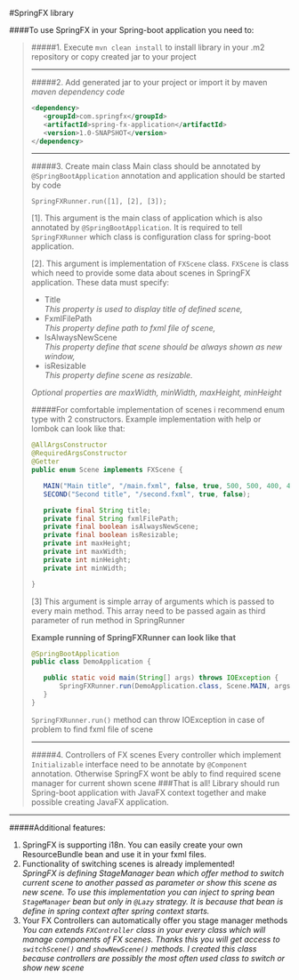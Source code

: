 #SpringFX library

####To use SpringFX in your Spring-boot application you need to:</b>

>#####1. Execute `mvn clean install` to install library in your .m2 repository or copy created jar to your project
>
>---
>#####2. Add generated jar to your project or import it by maven
>*maven dependency code*
>```xml
><dependency>
>    <groupId>com.springfx</groupId>
>    <artifactId>spring-fx-application</artifactId>
>    <version>1.0-SNAPSHOT</version>
></dependency>
>```
> ---
>#####3. Create main class
> Main class should be annotated by `@SpringBootApplication` annotation and application should be started by code
>```
>SpringFXRunner.run([1], [2], [3]);
>```
> 
>[1]. This argument is the main class of application which is also annotated by `@SpringBootApplication`. It is required to 
>tell `SpringFXRunner` which class is configuration class for spring-boot application.
> 
>[2]. This argument is implementation of `FXScene` class. `FXScene` is class which need to provide some data about scenes in SpringFX application.
>These data must specify:
>
>* Title
> <br> *This property is used to display title of defined scene,*
>* FxmlFilePath
> <br> *This property define path to fxml file of scene,* 
>* IsAlwaysNewScene
> <br> *This property define that scene should be always shown as new window,* 
>* isResizable
> <br> *This property define scene as resizable.*
>
> *Optional properties are maxWidth, minWidth, maxHeight, minHeight*
>
> #####For comfortable implementation of scenes i recommend enum type with 2 constructors. Example implementation with help or lombok can look like that:
>
>```java
>@AllArgsConstructor
>@RequiredArgsConstructor
>@Getter
>public enum Scene implements FXScene {
>
>    MAIN("Main title", "/main.fxml", false, true, 500, 500, 400, 400),
>    SECOND("Second title", "/second.fxml", true, false);
>
>    private final String title;
>    private final String fxmlFilePath;
>    private final boolean isAlwaysNewScene;
>    private final boolean isResizable;
>    private int maxHeight;
>    private int maxWidth;
>    private int minHeight;
>    private int minWidth;
>
>}
>```
>
>[3] This argument is simple array of arguments which is passed to every main method. This array need to be passed again as third parameter of run method in SpringRunner
>
> <b>Example running of SpringFXRunner can look like that</b>
>```java
>@SpringBootApplication
>public class DemoApplication {
>
>    public static void main(String[] args) throws IOException {
>        SpringFXRunner.run(DemoApplication.class, Scene.MAIN, args);
>    }
>}    
>```
>
> `SpringFXRunner.run()` method can throw IOException in case of problem to find fxml file of scene
>
> ---
>#####4. Controllers of FX scenes
> Every controller which implement `Initializable` interface need to be annotate by `@Component` annotation.
> Otherwise SpringFX wont be ably to find required scene manager for current shown scene
###That is all!
Library should run Spring-boot application with JavaFX context together and make possible creating JavaFX application.

---
#####Additional features:
1. SpringFX is supporting i18n. You can easily create your own ResourceBundle bean and use it in your fxml files.
2. Functionality of switching scenes is already implemented! <br>
   *SpringFX is defining StageManager bean which offer method to switch current scene to another passed as parameter or show this scene as new scene.
   To use this implementation you can inject to spring bean `StageManager` bean but only in `@Lazy` strategy. 
   It is because that bean is define in spring context after spring context starts.*
3. Your FX Controllers can automatically offer you stage manager methods <br>
   *You can extends `FXController` class in your every class which will manage components of FX scenes. Thanks this you will get access to `switchScene()` and `showNewScene()` methods.
   I created this class because controllers are possibly the most often used class to switch or show new scene*
    